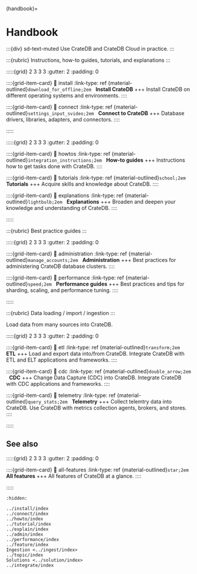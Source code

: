 (handbook)=

# Handbook

:::{div} sd-text-muted
Use CrateDB and CrateDB Cloud in practice.
:::

:::{rubric} Instructions, how-to guides, tutorials, and explanations
:::

:::::{grid} 2 3 3 3
:gutter: 2
:padding: 0

::::{grid-item-card}
:link: install
:link-type: ref
{material-outlined}`download_for_offline;2em` &nbsp; **Install CrateDB**
+++
Install CrateDB on different operating systems and environments.
::::

::::{grid-item-card}
:link: connect
:link-type: ref
{material-outlined}`settings_input_svideo;2em` &nbsp; **Connect to CrateDB**
+++
Database drivers, libraries, adapters, and connectors.
::::

:::::


:::::{grid} 2 3 3 3
:gutter: 2
:padding: 0

::::{grid-item-card}
:link: howtos
:link-type: ref
{material-outlined}`integration_instructions;2em` &nbsp; **How-to guides**
+++
Instructions how to get tasks done with CrateDB.
::::

::::{grid-item-card}
:link: tutorials
:link-type: ref
{material-outlined}`school;2em` &nbsp; **Tutorials**
+++
Acquire skills and knowledge about CrateDB.
::::

::::{grid-item-card}
:link: explanations
:link-type: ref
{material-outlined}`lightbulb;2em` &nbsp; **Explanations**
+++
Broaden and deepen your knowledge and understanding of CrateDB.
::::

:::::

:::{rubric} Best practice guides
:::

:::::{grid} 2 3 3 3
:gutter: 2
:padding: 0

::::{grid-item-card}
:link: administration
:link-type: ref
{material-outlined}`manage_accounts;2em` &nbsp; **Administration**
+++
Best practices for administering CrateDB database clusters.
::::

::::{grid-item-card}
:link: performance
:link-type: ref
{material-outlined}`speed;2em` &nbsp; **Performance guides**
+++
Best practices and tips for sharding, scaling, and performance tuning.
::::

:::::

:::{rubric} Data loading / import / ingestion
:::

Load data from many sources into CrateDB.

:::::{grid} 2 3 3 3
:gutter: 2
:padding: 0

::::{grid-item-card}
:link: etl
:link-type: ref
{material-outlined}`transform;2em` &nbsp; **ETL**
+++
Load and export data into/from CrateDB.
Integrate CrateDB with ETL and ELT applications and frameworks.
::::

::::{grid-item-card}
:link: cdc
:link-type: ref
{material-outlined}`double_arrow;2em` &nbsp; **CDC**
+++
Change Data Capture (CDC) into CrateDB.
Integrate CrateDB with CDC applications and frameworks.
::::

::::{grid-item-card}
:link: telemetry
:link-type: ref
{material-outlined}`query_stats;2em` &nbsp; **Telemetry**
+++
Collect telemtry data into CrateDB.
Use CrateDB with metrics collection agents, brokers, and stores.
::::

:::::

## See also

:::::{grid} 2 3 3 3
:gutter: 2
:padding: 0

::::{grid-item-card}
:link: all-features
:link-type: ref
{material-outlined}`star;2em` &nbsp; **All features**
+++
All features of CrateDB at a glance.
::::

:::::


```{toctree}
:hidden:

../install/index
../connect/index
../howto/index
../tutorial/index
../explain/index
../admin/index
../performance/index
../feature/index
Ingestion <../ingest/index>
../topic/index
Solutions <../solution/index>
../integrate/index
```
